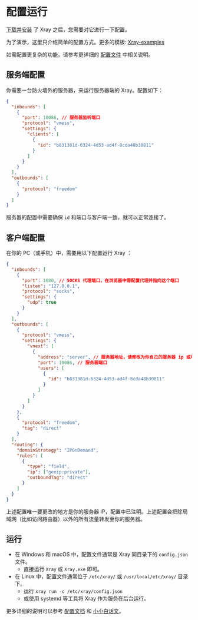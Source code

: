 # 配置运行

[下载并安装](./install) 了 Xray 之后，您需要对它进行一下配置。

为了演示，这里只介绍简单的配置方式。更多的模板: [Xray-examples](https://github.com/XTLS/Xray-examples)

如需配置更复杂的功能，请参考更详细的 [配置文件](../config/) 中相关说明。

## 服务端配置

你需要一台防火墙外的服务器，来运行服务器端的 Xray。配置如下：

```json
{
  "inbounds": [
    {
      "port": 10086, // 服务器监听端口
      "protocol": "vmess",
      "settings": {
        "clients": [
          {
            "id": "b831381d-6324-4d53-ad4f-8cda48b30811"
          }
        ]
      }
    }
  ],
  "outbounds": [
    {
      "protocol": "freedom"
    }
  ]
}
```

服务器的配置中需要确保 `id` 和端口与客户端一致，就可以正常连接了。

## 客户端配置

在你的 PC（或手机）中，需要用以下配置运行 Xray ：

```json
{
  "inbounds": [
    {
      "port": 1080, // SOCKS 代理端口，在浏览器中需配置代理并指向这个端口
      "listen": "127.0.0.1",
      "protocol": "socks",
      "settings": {
        "udp": true
      }
    }
  ],
  "outbounds": [
    {
      "protocol": "vmess",
      "settings": {
        "vnext": [
          {
            "address": "server", // 服务器地址，请修改为你自己的服务器 ip 或域名
            "port": 10086, // 服务器端口
            "users": [
              {
                "id": "b831381d-6324-4d53-ad4f-8cda48b30811"
              }
            ]
          }
        ]
      }
    },
    {
      "protocol": "freedom",
      "tag": "direct"
    }
  ],
  "routing": {
    "domainStrategy": "IPOnDemand",
    "rules": [
      {
        "type": "field",
        "ip": ["geoip:private"],
        "outboundTag": "direct"
      }
    ]
  }
}
```

上述配置唯一要更改的地方是你的服务器 IP，配置中已注明。上述配置会把除局域网（比如访问路由器）以外的所有流量转发至你的服务器。

## 运行

- 在 Windows 和 macOS 中，配置文件通常是 Xray 同目录下的 `config.json` 文件。
  - 直接运行 `Xray` 或 `Xray.exe` 即可。
- 在 Linux 中，配置文件通常位于 `/etc/xray/` 或 `/usr/local/etc/xray/` 目录下。
  - 运行 `xray run -c /etc/xray/config.json`
  - 或使用 systemd 等工具将 Xray 作为服务在后台运行。

更多详细的说明可以参考 [配置文档](../config/) 和 [小小白话文](../document/level-0/)。
